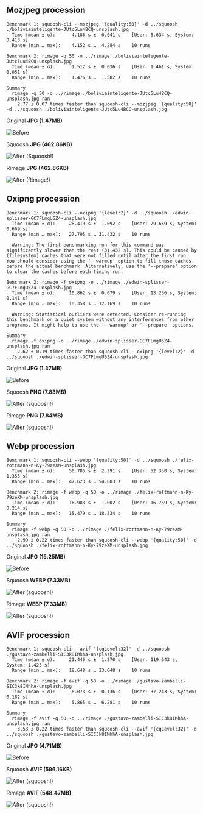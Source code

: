 ## Mozjpeg procession

```
Benchmark 1: squoosh-cli --mozjpeg '{quality:50}' -d ../squoosh ./boliviainteligente-JUtc5Lu4BCQ-unsplash.jpg
  Time (mean ± σ):      4.186 s ±  0.041 s    [User: 5.634 s, System: 0.413 s]
  Range (min … max):    4.152 s …  4.284 s    10 runs

Benchmark 2: rimage -q 50 -o ../rimage ./boliviainteligente-JUtc5Lu4BCQ-unsplash.jpg
  Time (mean ± σ):      1.512 s ±  0.036 s    [User: 1.461 s, System: 0.051 s]
  Range (min … max):    1.476 s …  1.582 s    10 runs

Summary
  rimage -q 50 -o ../rimage ./boliviainteligente-JUtc5Lu4BCQ-unsplash.jpg ran
    2.77 ± 0.07 times faster than squoosh-cli --mozjpeg '{quality:50}' -d ../squoosh ./boliviainteligente-JUtc5Lu4BCQ-unsplash.jpg
```

Original **JPG (1.47MB)**

![Before](./assets/boliviainteligente-JUtc5Lu4BCQ-unsplash.jpg)

Squoosh **JPG (462.86KB)**

![After (Squoosh!)](./assets/boliviainteligente-JUtc5Lu4BCQ-unsplash-squoosh.jpg)

Rimage **JPG (462.86KB)**

![After (Rimage!)](./assets/boliviainteligente-JUtc5Lu4BCQ-unsplash-rimage.jpg)

## Oxipng procession

```
Benchmark 1: squoosh-cli --oxipng '{level:2}' -d ../squoosh ./edwin-splisser-GC7FLmgU5Z4-unsplash.jpg
  Time (mean ± σ):     28.419 s ±  1.092 s    [User: 29.659 s, System: 0.669 s]
  Range (min … max):   27.795 s … 31.432 s    10 runs

  Warning: The first benchmarking run for this command was significantly slower than the rest (31.432 s). This could be caused by (filesystem) caches that were not filled until after the first run. You should consider using the '--warmup' option to fill those caches before the actual benchmark. Alternatively, use the '--prepare' option to clear the caches before each timing run.

Benchmark 2: rimage -f oxipng -o ../rimage ./edwin-splisser-GC7FLmgU5Z4-unsplash.jpg
  Time (mean ± σ):     10.862 s ±  0.679 s    [User: 13.256 s, System: 0.141 s]
  Range (min … max):   10.358 s … 12.169 s    10 runs

  Warning: Statistical outliers were detected. Consider re-running this benchmark on a quiet system without any interferences from other programs. It might help to use the '--warmup' or '--prepare' options.

Summary
  rimage -f oxipng -o ../rimage ./edwin-splisser-GC7FLmgU5Z4-unsplash.jpg ran
    2.62 ± 0.19 times faster than squoosh-cli --oxipng '{level:2}' -d ../squoosh ./edwin-splisser-GC7FLmgU5Z4-unsplash.jpg
```

Original **JPG (1.37MB)**

![Before](./assets/edwin-splisser-GC7FLmgU5Z4-unsplash.jpg)

Squoosh **PNG (7.83MB)**

![After (squoosh!)](./assets/edwin-splisser-GC7FLmgU5Z4-unsplash-squoosh.png)

Rimage **PNG (7.84MB)**

![After (squoosh!)](./assets/edwin-splisser-GC7FLmgU5Z4-unsplash-rimage.png)

## Webp procession

```
Benchmark 1: squoosh-cli --webp '{quality:50}' -d ../squoosh ./felix-rottmann-n-Ky-79zeXM-unsplash.jpg
  Time (mean ± σ):     50.785 s ±  2.291 s    [User: 52.350 s, System: 1.355 s]
  Range (min … max):   47.623 s … 54.083 s    10 runs

Benchmark 2: rimage -f webp -q 50 -o ../rimage ./felix-rottmann-n-Ky-79zeXM-unsplash.jpg
  Time (mean ± σ):     16.983 s ±  1.002 s    [User: 16.759 s, System: 0.214 s]
  Range (min … max):   15.479 s … 18.334 s    10 runs

Summary
  rimage -f webp -q 50 -o ../rimage ./felix-rottmann-n-Ky-79zeXM-unsplash.jpg ran
    2.99 ± 0.22 times faster than squoosh-cli --webp '{quality:50}' -d ../squoosh ./felix-rottmann-n-Ky-79zeXM-unsplash.jpg
```

Original **JPG (15.25MB)**

![Before](./assets/felix-rottmann-n-Ky-79zeXM-unsplash.jpg)

Squoosh **WEBP (7.33MB)**

![After (squoosh!)](./assets/felix-rottmann-n-Ky-79zeXM-unsplash-squoosh.webp)

Rimage **WEBP (7.33MB)**

![After (squoosh!)](./assets/felix-rottmann-n-Ky-79zeXM-unsplash-rimage.webp)

## AVIF procession

```
Benchmark 1: squoosh-cli --avif '{cqLevel:32}' -d ../squoosh ./gustavo-zambelli-SIC3k8IMhhA-unsplash.jpg
  Time (mean ± σ):     21.446 s ±  1.270 s    [User: 119.643 s, System: 1.425 s]
  Range (min … max):   18.648 s … 23.048 s    10 runs

Benchmark 2: rimage -f avif -q 50 -o ../rimage ./gustavo-zambelli-SIC3k8IMhhA-unsplash.jpg
  Time (mean ± σ):      6.073 s ±  0.136 s    [User: 37.243 s, System: 0.182 s]
  Range (min … max):    5.865 s …  6.281 s    10 runs

Summary
  rimage -f avif -q 50 -o ../rimage ./gustavo-zambelli-SIC3k8IMhhA-unsplash.jpg ran
    3.53 ± 0.22 times faster than squoosh-cli --avif '{cqLevel:32}' -d ../squoosh ./gustavo-zambelli-SIC3k8IMhhA-unsplash.jpg
```

Original **JPG (4.71MB)**

![Before](./assets/gustavo-zambelli-SIC3k8IMhhA-unsplash.jpg)

Squoosh **AVIF (596.16KB)**

![After (squoosh!)](./assets/gustavo-zambelli-SIC3k8IMhhA-unsplash-squoosh.avif)

Rimage **AVIF (548.47MB)**

![After (squoosh!)](./assets/gustavo-zambelli-SIC3k8IMhhA-unsplash-rimage.avif)
